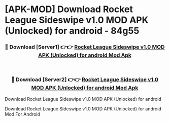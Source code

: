 # [APK-MOD] Download Rocket League Sideswipe v1.0 MOD APK (Unlocked) for android - 84g55


<div align="center">
<h3>🔴 Download [Server1] 👉👉 <a href="https://apk-comot.site?title=Rocket_League_Sideswipe_v1.0_MOD_APK_(Unlocked)_for_android">Rocket League Sideswipe v1.0 MOD APK (Unlocked) for android Mod Apk</a></h3><br>
<h3>🔴 Download [Server2] 👉👉 <a href="https://apk-comot.site?title=Rocket_League_Sideswipe_v1.0_MOD_APK_(Unlocked)_for_android">Rocket League Sideswipe v1.0 MOD APK (Unlocked) for android Mod Apk</a></h3>
</div>



Download Rocket League Sideswipe v1.0 MOD APK (Unlocked) for android 

Download Rocket League Sideswipe v1.0 MOD APK (Unlocked) for android Mod For Android